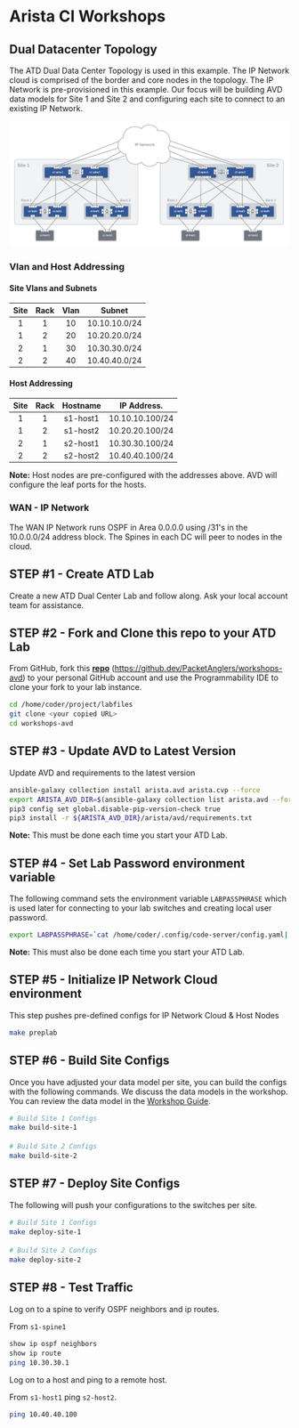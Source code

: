 # Arista CI Workshops

## Dual Datacenter Topology

The ATD Dual Data Center Topology is used in this example.  The IP Network cloud is comprised of the border and core nodes in the topology.  The IP Network is pre-provisioned in this example.  Our focus will be building AVD data models for Site 1 and Site 2 and configuring each site to connect to an existing IP Network.

![ATD L2LS Topo](images/atd-avd-dual-dc-l2ls-topo.png)

### Vlan and Host Addressing

#### Site Vlans and Subnets

| Site | Rack | Vlan |     Subnet    |
|:----:|:----:|:----:|:-------------:|
| 1    | 1    | 10   | 10.10.10.0/24 |
| 1    | 2    | 20   | 10.20.20.0/24 |
| 2    | 1    | 30   | 10.30.30.0/24 |
| 2    | 2    | 40   | 10.40.40.0/24 |

#### Host Addressing

| Site | Rack | Hostname | IP Address.     |
|:----:|:----:|:--------:|:---------------:|
| 1    | 1    | s1-host1 | 10.10.10.100/24 |
| 1    | 2    | s1-host2 | 10.20.20.100/24 |
| 2    | 1    | s2-host1 | 10.30.30.100/24 |
| 2    | 2    | s2-host2 | 10.40.40.100/24 |

**Note:** Host nodes are pre-configured with the addresses above.  AVD will configure the leaf ports for the hosts.

### WAN - IP Network

The WAN IP Network runs OSPF in Area 0.0.0.0 using /31's in the 10.0.0.0/24 address block.  The Spines in each DC will peer to nodes in the cloud.

## STEP #1 - Create ATD Lab

Create a new ATD Dual Center Lab and follow along. Ask your local account team for assistance.

## STEP #2 - Fork and Clone this repo to your ATD Lab

From GitHub, fork this **[repo](https://github.dev/PacketAnglers/workshops-avd)** (https://github.dev/PacketAnglers/workshops-avd) to your personal GitHub account and use the Programmability IDE to clone your fork to your lab instance.

``` bash
cd /home/coder/project/labfiles
git clone <your copied URL>
cd workshops-avd
```

## STEP #3 - Update AVD to Latest Version

Update AVD and requirements to the latest version

``` bash
ansible-galaxy collection install arista.avd arista.cvp --force
export ARISTA_AVD_DIR=$(ansible-galaxy collection list arista.avd --format yaml | head -1 | cut -d: -f1)
pip3 config set global.disable-pip-version-check true
pip3 install -r ${ARISTA_AVD_DIR}/arista/avd/requirements.txt
```

**Note:** This must be done each time you start your ATD Lab.

## STEP #4 - Set Lab Password environment variable

The following command sets the environment variable `LABPASSPHRASE` which is used later for connecting to your lab switches and creating local user password.

``` bash
export LABPASSPHRASE=`cat /home/coder/.config/code-server/config.yaml| grep "password:" | awk '{print $2}'`
```

**Note:** This must also be done each time you start your ATD Lab.

## STEP #5 - Initialize IP Network Cloud environment

This step pushes pre-defined configs for IP Network Cloud & Host Nodes

``` bash
make preplab
```

## STEP #6 - Build Site Configs

Once you have adjusted your data model per site, you can build the configs with the following commands.  We discuss the data models in the workshop.  You can review the data model in the [Workshop Guide](https://aristanetworks.github.io/avd-workshops/avd/).

``` bash
# Build Site 1 Configs
make build-site-1

# Build Site 2 Configs
make build-site-2
```

## STEP #7 - Deploy Site Configs

The following will push your configurations to the switches per site.

``` bash
# Build Site 1 Configs
make deploy-site-1

# Build Site 2 Configs
make deploy-site-2
```

## STEP #8 - Test Traffic

Log on to a spine to verify OSPF neighbors and ip routes.

From `s1-spine1`

``` bash
show ip ospf neighbors
show ip route
ping 10.30.30.1
```

Log on to a host and ping to a remote host.

From `s1-host1` ping `s2-host2`.

``` bash
ping 10.40.40.100
```